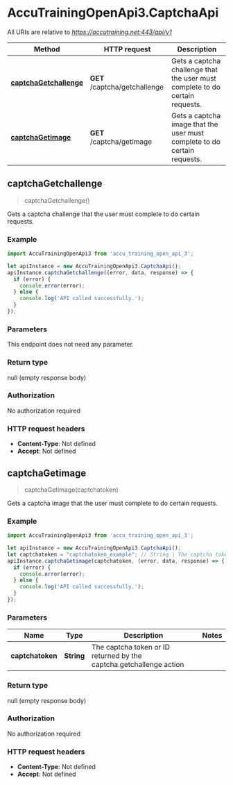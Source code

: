 # AccuTrainingOpenApi3.CaptchaApi

All URIs are relative to *https://accutraining.net:443/api/v1*

Method | HTTP request | Description
------------- | ------------- | -------------
[**captchaGetchallenge**](CaptchaApi.md#captchaGetchallenge) | **GET** /captcha/getchallenge | Gets a captcha challenge that the user must complete to do certain requests.
[**captchaGetimage**](CaptchaApi.md#captchaGetimage) | **GET** /captcha/getimage | Gets a captcha image that the user must complete to do certain requests.



## captchaGetchallenge

> captchaGetchallenge()

Gets a captcha challenge that the user must complete to do certain requests.

### Example

```javascript
import AccuTrainingOpenApi3 from 'accu_training_open_api_3';

let apiInstance = new AccuTrainingOpenApi3.CaptchaApi();
apiInstance.captchaGetchallenge((error, data, response) => {
  if (error) {
    console.error(error);
  } else {
    console.log('API called successfully.');
  }
});
```

### Parameters

This endpoint does not need any parameter.

### Return type

null (empty response body)

### Authorization

No authorization required

### HTTP request headers

- **Content-Type**: Not defined
- **Accept**: Not defined


## captchaGetimage

> captchaGetimage(captchatoken)

Gets a captcha image that the user must complete to do certain requests.

### Example

```javascript
import AccuTrainingOpenApi3 from 'accu_training_open_api_3';

let apiInstance = new AccuTrainingOpenApi3.CaptchaApi();
let captchatoken = "captchatoken_example"; // String | The captcha token or ID returned by the captcha.getchallenge action
apiInstance.captchaGetimage(captchatoken, (error, data, response) => {
  if (error) {
    console.error(error);
  } else {
    console.log('API called successfully.');
  }
});
```

### Parameters


Name | Type | Description  | Notes
------------- | ------------- | ------------- | -------------
 **captchatoken** | **String**| The captcha token or ID returned by the captcha.getchallenge action | 

### Return type

null (empty response body)

### Authorization

No authorization required

### HTTP request headers

- **Content-Type**: Not defined
- **Accept**: Not defined

